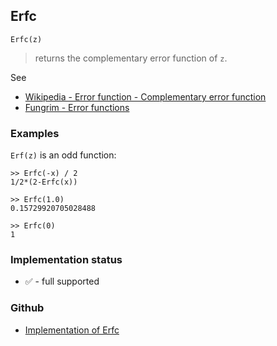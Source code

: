 ## Erfc

```
Erfc(z)
```

> returns the complementary error function of `z`.

See
* [Wikipedia - Error function - Complementary error function](https://en.wikipedia.org/wiki/Error_function#Complementary_error_function)
* [Fungrim - Error functions](http://fungrim.org/topic/Error_functions/)

### Examples

`Erf(z)` is an odd function:

```
>> Erfc(-x) / 2    
1/2*(2-Erfc(x))   
 
>> Erfc(1.0)
0.15729920705028488
 
>> Erfc(0)    
1    
```

### Implementation status

* &#x2705; - full supported

### Github

* [Implementation of Erfc](https://github.com/axkr/symja_android_library/blob/master/symja_android_library/matheclipse-core/src/main/java/org/matheclipse/core/builtin/SpecialFunctions.java#L515) 
